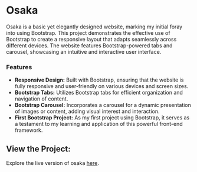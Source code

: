 # Osaka

Osaka is a basic yet elegantly designed website, marking my initial foray into using Bootstrap. This project demonstrates the effective use of Bootstrap to create a responsive layout that adapts seamlessly across different devices. The website features Bootstrap-powered tabs and carousel, showcasing an intuitive and interactive user interface.

### Features

- **Responsive Design:** Built with Bootstrap, ensuring that the website is fully responsive and user-friendly on various devices and screen sizes.
- **Bootstrap Tabs:** Utilizes Bootstrap tabs for efficient organization and navigation of content.
- **Bootstrap Carousel:** Incorporates a carousel for a dynamic presentation of images or content, adding visual interest and interaction.
- **First Bootstrap Project:** As my first project using Bootstrap, it serves as a testament to my learning and application of this powerful front-end framework.

## View the Project:

Explore the live version of osaka [here](https://mohammed-basel.github.io/osaka/).


